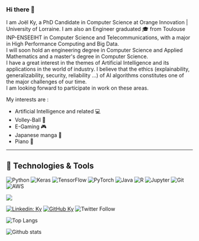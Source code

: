 ### Hi there 👋

I am Joël Ky, a PhD Candidate in Computer Science at Orange Innovation | University of Lorraine. I am also an Engineer graduated 🎓 from Toulouse INP-ENSEEIHT in Computer Science and Telecommunications, with a major in High Performance Computing and Big Data.  
I will soon hold an engineering degree in Computer Science and Applied Mathematics and a master's degree in Computer Science.  
I have a great interest in the themes of Artificial Intelligence and its applications in the world of industry. I believe that the ethics (explainability, generalizability, security, reliability ...) of AI algorithms constitutes one of the major challenges of our time.  
I am looking forward to participate in work on these areas.  



My interests are :

 - Artificial Intelligence and related 💻
 - Volley-Ball 🏐
 - E-Gaming 🎮
 - Japanese manga 👺
 - Piano 🎹

---

 ## 🔧 Technologies & Tools

 
 <img alt="Python" src="https://img.shields.io/badge/python%20-%2314354C.svg?&style=for-the-badge&logo=python&logoColor=white"/> <img alt="Keras" src="https://img.shields.io/badge/Keras%20-%23D00000.svg?&style=for-the-badge&logo=Keras&logoColor=white"/> <img alt="TensorFlow" src="https://img.shields.io/badge/TensorFlow%20-%23FF6F00.svg?&style=for-the-badge&logo=TensorFlow&logoColor=white" /> <img alt="PyTorch" src="https://img.shields.io/badge/PyTorch%20-%23EE4C2C.svg?&style=for-the-badge&logo=PyTorch&logoColor=white" /> <img alt="Java" src="https://img.shields.io/badge/java-%23ED8B00.svg?&style=for-the-badge&logo=java&logoColor=white"/>
 <img alt="R" src="https://img.shields.io/badge/r-%23276DC3.svg?&style=for-the-badge&logo=r&logoColor=white"/> <img alt="Jupyter" src="https://img.shields.io/badge/Jupyter%20-%23F37626.svg?&style=for-the-badge&logo=Jupyter&logoColor=white" /> <img alt="Git" src="https://img.shields.io/badge/git%20-%23F05033.svg?&style=for-the-badge&logo=git&logoColor=white"/> <img alt="AWS" src="https://img.shields.io/badge/AWS%20-%23FF9900.svg?&style=for-the-badge&logo=amazon-aws&logoColor=white"/> 
 
 
![](https://komarev.com/ghpvc/?username=joelromanky&style=flat-square&label=Profile+Views&color=blueviolet)

[![Linkedin: Ky](https://img.shields.io/badge/-Ky-blue?style=flat-square&logo=Linkedin&logoColor=white&link=https://www.linkedin.com/in/joël-roman-ky/)](https://www.linkedin.com/in/joël-roman-ky/)
[![GitHub Ky](https://img.shields.io/github/followers/joelromanky?label=follow&style=social)](https://github.com/joelromanky)
![Twitter Follow](https://img.shields.io/twitter/follow/KyJolRoman2?style=social)

<!--
**jky23/jky23** is a ✨ _special_ ✨ repository because its `README.md` (this file) appears on your GitHub profile.

Here are some ideas to get you started:

- 🔭 I’m currently working on ...
- 🌱 I’m currently learning ...
- 👯 I’m looking to collaborate on ...
- 🤔 I’m looking for help with ...
- 💬 Ask me about ...
- 📫 How to reach me: ...
- 😄 Pronouns: ...
- ⚡ Fun fact: ...
[![Trophy](https://github-profile-trophy.vercel.app/?username=gkhan205)](https://github.com/gkhan205/github-profile-trophy)
-->

![Top Langs](https://github-readme-stats.vercel.app/api/top-langs/?username=joelromanky&layout=compact&theme=dark&hide_border=true)

![Github stats](https://github-readme-stats.vercel.app/api?username=joelromanky&show_icons=true&hide_border=true&theme=dark)
